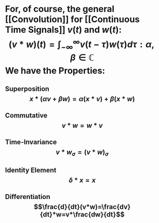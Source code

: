 # For, of course, the general [[Convolution]] for [[Continuous Time Signals]] $v(t)\text{ and }w(t)$:$$(v*w)(t)=\int_{-\infty}^\infty v(t-\tau)w(\tau)d\tau:\alpha,\beta\in\mathbb{C}$$We have the Properties:
## **Superposition** $$x*(\alpha v+\beta w)=\alpha(x*v)+\beta(x*w)$$
## **Commutative**$$v*w=w*v$$
## **Time-Invariance**$$v*w_\sigma = (v*w)_\sigma$$
## **Identity Element**$$\delta*x=x$$
## **Differentiation**$$\frac{d}{dt}(v*w)=\frac{dv}{dt}*w=v*\frac{dw}{dt}$$